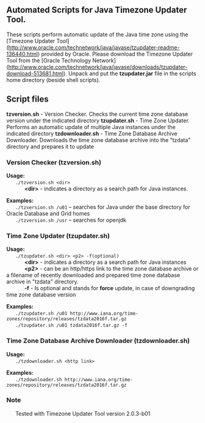 ## Automated Scripts for Java Timezone Updater Tool.

These scripts perform automatic update of the Java time zone using the [Timezone Updater Tool] (http://www.oracle.com/technetwork/java/javase/tzupdater-readme-136440.html) provided by Oracle.
Please download the Timezone Updater Tool from the [Oracle Technology Network] (http://www.oracle.com/technetwork/java/javase/downloads/tzupdater-download-513681.html). Unpack and put the **tzupdater.jar** file in the scripts home directory (beside shell scripts).

## Script files

**tzversion.sh** - Version Checker. Checks the current time zone database version under the indicated directory
**tzupdater.sh** - Time Zone Updater. Performs an automatic update of multiple Java instances under the indicated directory
**tzdownloader.sh** - Time Zone Database Archive Downloader. Downloads the time zone database archive into the "tzdata" directory and prepares it to update

### Version Checker (tzversion.sh)
**Usage:**  
&nbsp;&nbsp;&nbsp;&nbsp;&nbsp;&nbsp;`./tzversion.sh <dir>`  
&nbsp;&nbsp;&nbsp;&nbsp;&nbsp;&nbsp;&nbsp;&nbsp;&nbsp;&nbsp;&nbsp;&nbsp;**\<dir\>** - indicates a directory as a search path for Java instances.

**Examples:**  
&nbsp;&nbsp;&nbsp;&nbsp;&nbsp;&nbsp;`./tzversion.sh /u01` – searches for Java under the base directory for Oracle Database and Grid homes  
&nbsp;&nbsp;&nbsp;&nbsp;&nbsp;&nbsp;`./tzversion.sh /usr` – searches for openjdk

### Time Zone Updater (tzupdater.sh)
**Usage:**  
&nbsp;&nbsp;&nbsp;&nbsp;&nbsp;&nbsp;`./tzupdater.sh <dir> <p2> -f(optional)`  
&nbsp;&nbsp;&nbsp;&nbsp;&nbsp;&nbsp;&nbsp;&nbsp;&nbsp;&nbsp;&nbsp;&nbsp;**\<dir\>** - indicates a directory as a search path for Java instances  
&nbsp;&nbsp;&nbsp;&nbsp;&nbsp;&nbsp;&nbsp;&nbsp;&nbsp;&nbsp;&nbsp;&nbsp;**\<p2\>** - can be an http/https link to the time zone database archive or a filename of recently downloaded and prepared time zone database archive in "tzdata" directory.  
&nbsp;&nbsp;&nbsp;&nbsp;&nbsp;&nbsp;&nbsp;&nbsp;&nbsp;&nbsp;&nbsp;&nbsp;**-f** - Is optional and stands for **force** update, in case of downgrading time zone database version

**Examples:**  
&nbsp;&nbsp;&nbsp;&nbsp;&nbsp;&nbsp;`./tzupdater.sh /u01 http://www.iana.org/time-zones/repository/releases/tzdata2016f.tar.gz`  
&nbsp;&nbsp;&nbsp;&nbsp;&nbsp;&nbsp;`./tzupdater.sh /u01 tzdata2016f.tar.gz -f`

### Time Zone Database Archive Downloader (tzdownloader.sh)
**Usage:**  
&nbsp;&nbsp;&nbsp;&nbsp;&nbsp;&nbsp;`./tzdownloader.sh <http link>`

**Examples:**  
&nbsp;&nbsp;&nbsp;&nbsp;&nbsp;&nbsp;`./tzdownloader.sh http://www.iana.org/time-zones/repository/releases/tzdata2016f.tar.gz`

### Note
&nbsp;&nbsp;&nbsp;&nbsp;&nbsp;&nbsp;Tested with Timezone Updater Tool version 2.0.3-b01
